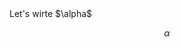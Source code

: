 
<meta name="keywords" content="generative-model, math-heavy, image-generation" />
Let's wirte $\alpha$

$$\alpha$$
